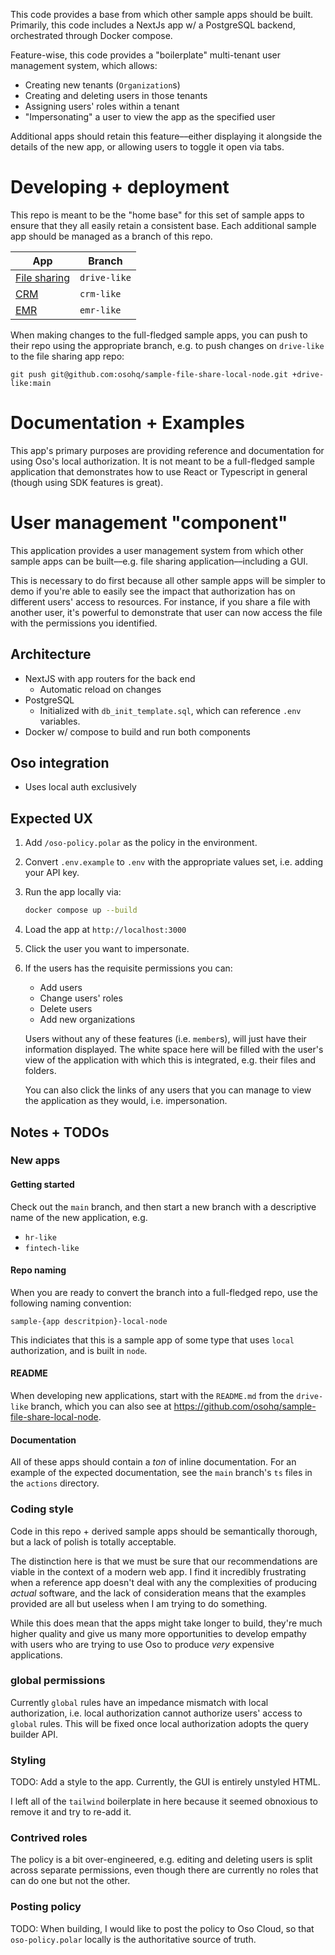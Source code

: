 This code provides a base from which other sample apps should be built.
Primarily, this code includes a NextJs app w/ a PostgreSQL backend, orchestrated
through Docker compose.

Feature-wise, this code provides a "boilerplate" multi-tenant user management
system, which allows:

- Creating new tenants (`Organization`s)
- Creating and deleting users in those tenants
- Assigning users' roles within a tenant
- "Impersonating" a user to view the app as the specified user

Additional apps should retain this feature––either displaying it alongside the
details of the new app, or allowing users to toggle it open via tabs.

# Developing + deployment

This repo is meant to be the "home base" for this set of sample apps to ensure
that they all easily retain a consistent base. Each additional sample app should
be managed as a branch of this repo.

| App                                                                   | Branch       |
| --------------------------------------------------------------------- | ------------ |
| [File sharing](https://github.com/osohq/sample-file-share-local-node) | `drive-like` |
| [CRM](https://github.com/osohq/sample-crm-local-node)                 | `crm-like`   |
| [EMR](https://github.com/osohq/sample-emr-local-node)                 | `emr-like`   |

When making changes to the full-fledged sample apps, you can push to their repo
using the appropriate branch, e.g. to push changes on `drive-like` to the file
sharing app repo:

```
git push git@github.com:osohq/sample-file-share-local-node.git +drive-like:main
```

# Documentation + Examples

This app's primary purposes are providing reference and documentation for using
Oso's local authorization. It is not meant to be a full-fledged sample
application that demonstrates how to use React or Typescript in general (though
using SDK features is great).

# User management "component"

This application provides a user management system from which other sample apps
can be built––e.g. file sharing application––including a GUI.

This is necessary to do first because all other sample apps will be simpler to
demo if you're able to easily see the impact that authorization has on different
users' access to resources. For instance, if you share a file with another user,
it's powerful to demonstrate that user can now access the file with the
permissions you identified.

## Architecture

- NextJS with app routers for the back end
  - Automatic reload on changes
- PostgreSQL
  - Initialized with `db_init_template.sql`, which can reference `.env`
    variables.
- Docker w/ compose to build and run both components

## Oso integration

- Uses local auth exclusively

## Expected UX

1. Add `/oso-policy.polar` as the policy in the environment.
1. Convert `.env.example` to `.env` with the appropriate values set, i.e. adding
   your API key.
1. Run the app locally via:
   ```sh
   docker compose up --build
   ```
1. Load the app at `http://localhost:3000`
1. Click the user you want to impersonate.
1. If the users has the requisite permissions you can:

   - Add users
   - Change users' roles
   - Delete users
   - Add new organizations

   Users without any of these features (i.e. `member`s), will just have their
   information displayed. The white space here will be filled with the user's
   view of the application with which this is integrated, e.g. their files and
   folders.

   You can also click the links of any users that you can manage to view the
   application as they would, i.e. impersonation.

## Notes + TODOs

### New apps

#### Getting started

Check out the `main` branch, and then start a new branch with a descriptive name
of the new application, e.g.

- `hr-like`
- `fintech-like`

#### Repo naming

When you are ready to convert the branch into a full-fledged repo, use the
following naming convention:

`sample-{app descritpion}-local-node`

This indiciates that this is a sample app of some type that uses `local`
authorization, and is built in `node`.

#### README

When developing new applications, start with the `README.md` from the
`drive-like` branch, which you can also see at
<https://github.com/osohq/sample-file-share-local-node>.

#### Documentation

All of these apps should contain a _ton_ of inline documentation. For an example
of the expected documentation, see the `main` branch's `ts` files in the
`actions` directory.

### Coding style

Code in this repo + derived sample apps should be semantically thorough, but a
lack of polish is totally acceptable.

The distinction here is that we must be sure that our recommendations are viable
in the context of a modern web app. I find it incredibly frustrating when a
reference app doesn't deal with any the complexities of producing _actual_
software, and the lack of consideration means that the examples provided are all
but useless when I am trying to do something.

While this does mean that the apps might take longer to build, they're much
higher quality and give us many more opportunities to develop empathy with users
who are trying to use Oso to produce _very_ expensive applications.

### global permissions

Currently `global` rules have an impedance mismatch with local authorization,
i.e. local authorization cannot authorize users' access to `global` rules. This
will be fixed once local authorization adopts the query builder API.

### Styling

TODO: Add a style to the app. Currently, the GUI is entirely unstyled HTML.

I left all of the `tailwind` boilerplate in here because it seemed obnoxious to
remove it and try to re-add it.

### Contrived roles

The policy is a bit over-engineered, e.g. editing and deleting users is split
across separate permissions, even though there are currently no roles that can
do one but not the other.

### Posting policy

TODO: When building, I would like to post the policy to Oso Cloud, so that
`oso-policy.polar` locally is the authoritative source of truth.
